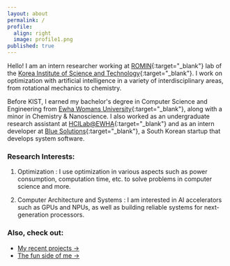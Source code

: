 ```yaml
---
layout: about
permalink: /
profile:
  align: right
  image: profile1.png
published: true
---
```


Hello! I am an intern researcher working at [ROMIN](https://romin.re.kr/){:target="_blank"} lab of the [Korea Institute of Science and Technology](https://www.kist.re.kr/eng/index.do){:target="_blank"}. I work on optimization with artificial intelligence in a variety of interdisciplinary areas, from rotational mechanics to chemistry. 

Before KIST, I earned my bachelor's degree in Computer Science and Engineering from [Ewha Womans University](https://www.ewha.ac.kr/ewhaen/index.do){:target="_blank"}, along with a minor in Chemistry & Nanoscience. I also worked as an undergraduate research assistant at [HCILab@EWHA](https://hcil-ewha.github.io/homepage/){:target="_blank"} and as an intern developer at [Blue Solutions](http://www.bluechain.kr/main#){:target="_blank"}, a South Korean startup that develops system software.

### Research Interests:
1. Optimization
   : I use optimization in various aspects such as power consumption, computation time, etc. to solve problems in computer science and more.
   
2. Computer Architecture and Systems
   : I am interested in AI accelerators such as GPUs and NPUs, as well as building reliable systems for next-generation processors.
   

   
### Also, check out:
- [My recent projects →](https://soysilver.github.io/soysilvery/projects/)
- [The fun side of me →](https://soysilver.github.io/soysilvery/blog/)
